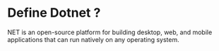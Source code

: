 <h1>Define Dotnet ?</h1>
NET is an open-source platform for building desktop, web, and mobile applications that can run natively on any operating system.

